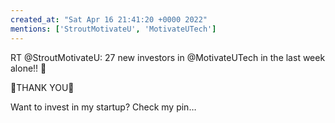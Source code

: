 ```yaml
---
created_at: "Sat Apr 16 21:41:20 +0000 2022"
mentions: ['StroutMotivateU', 'MotivateUTech']
---
```


RT @StroutMotivateU: 27 new investors in @MotivateUTech in the last week alone!! 🙌

🎉THANK YOU🎉

Want to invest in my startup? Check my pin…